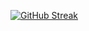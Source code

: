 [![GitHub Streak](https://streak-stats.demolab.com/?user=ReQ1964&theme=dark)](https://git.io/streak-stats)
